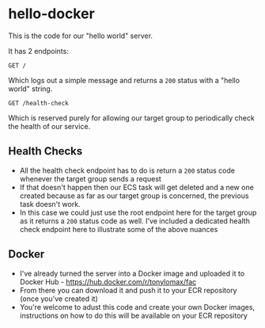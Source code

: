 # hello-docker

This is the code for our "hello world" server.

It has 2 endpoints:

```
GET /
```

Which logs out a simple message and returns a `200` status with a "hello world" string.

```
GET /health-check
```

Which is reserved purely for allowing our target group to periodically check the health of our service.

## Health Checks

- All the health check endpoint has to do is return a `200` status code whenever the target group sends a request
- If that doesn't happen then our ECS task will get deleted and a new one created because as far as our target group is concerned, the previous task doesn't work.
- In this case we could just use the root endpoint here for the target group as it returns a `200` status code as well. I've included a dedicated health check endpoint here to illustrate some of the above nuances

## Docker

- I've already turned the server into a Docker image and uploaded it to Docker Hub - https://hub.docker.com/r/tonylomax/fac
- From there you can download it and push it to your ECR repository (once you've created it)
- You're welcome to adust this code and create your own Docker images, instructions on how to do this will be available on your ECR repository
